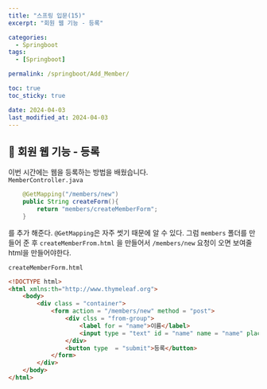 ```yaml
---
title: "스프링 입문(15)"
excerpt: "회원 웹 기능 - 등록"

categories:
  - Springboot
tags:
  - [Springboot]

permalink: /springboot/Add_Member/

toc: true
toc_sticky: true

date: 2024-04-03
last_modified_at: 2024-04-03
---
```


## 🦥  회원 웹 기능 - 등록
이번 시간에는 웹을 등록하는 방법을 배웠습니다.  
`MemberController.java`  
``` java
    @GetMapping("/members/new")
    public String createForm(){
        return "members/createMemberForm";
    }

```
를 추가 해준다. `@GetMapping`은 자주 썻기 때문에 알 수 있다. 그럼 `members` 폴더를 만들어 준 후 `createMemberFrom.html` 을 만들어서 `/members/new` 요청이 오면 보여줄 html을 만들어야한다.

`createMemberForm.html`
``` html
<!DOCTYPE html>
<html xmlns:th="http://www.thymeleaf.org">
    <body>
        <div class = "container">
            <form action = "/members/new" method = "post">
                <div clss = "from-group">
                    <label for = "name">이름</label>
                    <input type = "text" id = "name" name = "name" placeholder = "이름을 입력하세요">         
                </div>
                <button type  = "submit">등록</button>
            </form>
        </div>
    </body>
</html>
```